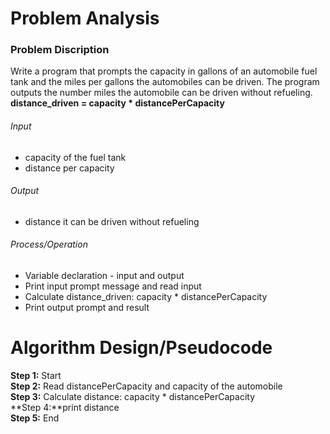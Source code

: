 # Problem Analysis

### Problem Discription

Write a program that prompts the capacity in gallons of an automobile fuel tank and the miles per gallons the automobiles can be driven. The program outputs the number miles the automobile can be driven without refueling.<br />
**distance_driven = capacity \* distancePerCapacity**

###### Input

- capacity of the fuel tank
- distance per capacity

###### Output

- distance it can be driven without refueling

###### Process/Operation

- Variable declaration - input and output
- Print input prompt message and read input
- Calculate distance_driven: capacity \* distancePerCapacity
- Print output prompt and result

# Algorithm Design/Pseudocode

**Step 1:** Start <br />
**Step 2:** Read distancePerCapacity and capacity of the automobile <br />
**Step 3:** Calculate distance: capacity \* distancePerCapacity <br />
**Step 4:**print distance <br />
**Step 5:** End
